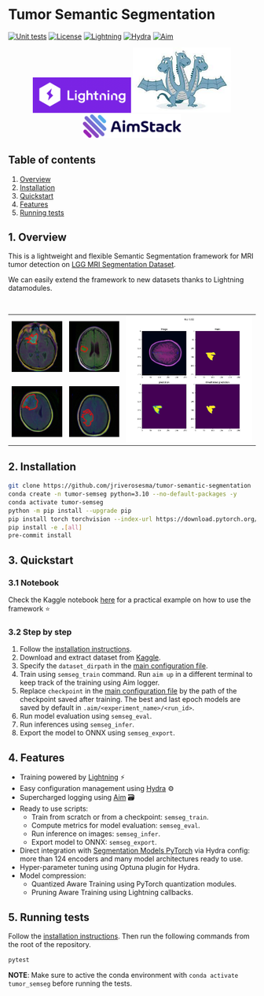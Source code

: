# Tumor Semantic Segmentation

[![Unit tests](https://github.com/jriverosesma/python-project/actions/workflows/unit_tests.yaml/badge.svg)](https://github.com/jriverosesma/python-project/actions/workflows/unit_tests.yaml)
[![License](https://img.shields.io/badge/License-MIT-blue.svg)](LICENSE)
[![Lightning](https://img.shields.io/badge/Lightning-8A2BE2)](https://github.com/Lightning-AI/pytorch-lightning)
[![Hydra](https://img.shields.io/badge/Hydra-blue)](https://github.com/facebookresearch/hydra)
[![Aim](https://img.shields.io/badge/Aim-gray)](https://github.com/aimhubio/aim)


<div align="center">
    <img src="assets/pl.png" alt="PyTorch Lightning" width="200"> 
    <img src="assets/hydra.jpeg" alt="Hydra" width="200"> 
    <img src="assets/aimstack.png" alt="AimStack" width="200">
</div>

## Table of contents
1. [Overview](README.md#1-overview)  
2. [Installation](README.md#2-installation)  
3. [Quickstart](README.md#3-quickstart)
4. [Features](README.md#4-features)
5. [Running tests](README.md#5-running-tests)

## 1. Overview

This is a lightweight and flexible Semantic Segmentation framework for MRI tumor detection on [LGG MRI Segmentation Dataset](https://www.kaggle.com/datasets/mateuszbuda/lgg-mri-segmentation).

We can easily extend the framework to new datasets thanks to Lightning datamodules.

<br>
<div align="center">
    <table>
        <tr>
            <td><img src="assets/pred_1.jpeg" alt="Pred 1" width="200"/></td>
            <td><img src="assets/pred_2.jpeg" alt="Pred 2" width="200"/></td>
            <td rowspan="2"><img src="assets/gt_pred.png" alt="GT - Pred" width="500"></td>
        </tr>
        <tr>
            <td><img src="assets/pred_3.jpeg" alt="Pred 3" width="200"/></td>
            <td><img src="assets/pred_4.jpeg" alt="Pred 4" width="200"/></td>
        </tr>
    </table>
</div>

## 2. Installation

```bash
git clone https://github.com/jriverosesma/tumor-semantic-segmentation
conda create -n tumor-semseg python=3.10 --no-default-packages -y
conda activate tumor-semseg
python -m pip install --upgrade pip
pip install torch torchvision --index-url https://download.pytorch.org/whl/cu118
pip install -e .[all]
pre-commit install
```

## 3. Quickstart

### 3.1 Notebook

Check the Kaggle notebook [here](notebooks/kaggle_tutorial.ipynb) for a practical example on how to use the framework ⭐

### 3.2 Step by step

1. Follow the [installation instructions](README.md#2-installation).
2. Download and extract dataset from [Kaggle](https://www.kaggle.com/datasets/mateuszbuda/lgg-mri-segmentation).
3. Specify the `dataset_dirpath` in the [main configuration file](tumor_semseg/configuration/main.yaml).
4. Train using `semseg_train` command. Run `aim up` in a different terminal to keep track of the training using Aim logger.
5. Replace `checkpoint` in the [main configuration file](tumor_semseg/configuration/main.yaml) by the path of the checkpoint saved after training. The best and last epoch models are saved by default in `.aim/<experiment_name>/<run_id>`.
6. Run model evaluation using `semseg_eval`.
7. Run inferences using `semseg_infer`.
8. Export the model to ONNX using `semseg_export`.

## 4. Features

- Training powered by [Lightning](https://github.com/Lightning-AI/pytorch-lightning) ⚡
- Easy configuration management using [Hydra](https://github.com/facebookresearch/hydra) ⚙️
- Supercharged logging using [Aim](https://github.com/aimhubio/aim) 🗃
- Ready to use scripts: 
    - Train from scratch or from a checkpoint: `semseg_train`.
    - Compute metrics for model evaluation: `semseg_eval`.
    - Run inference on images: `semseg_infer`.
    - Export model to ONNX: `semseg_export`.
- Direct integration with [Segmentation Models PyTorch](https://github.com/qubvel/segmentation_models.pytorch) via Hydra config: more than 124 encoders and many model architectures ready to use.
- Hyper-parameter tuning using Optuna plugin for Hydra.
- Model compression:
    - Quantized Aware Training using PyTorch quantization modules.
    - Pruning Aware Training using Lightning callbacks.

## 5. Running tests

Follow the [installation instructions](README.md#2-installation). Then run the following commands from the root of the repository.

```bash
pytest
```

**NOTE**: Make sure to active the conda environment with `conda activate tumor_semseg` before running the tests.
